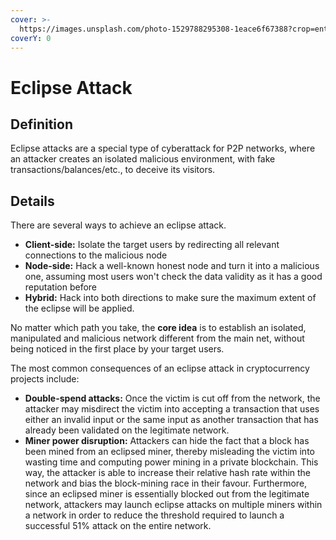 ```yaml
---
cover: >-
  https://images.unsplash.com/photo-1529788295308-1eace6f67388?crop=entropy&cs=tinysrgb&fm=jpg&ixid=MnwxOTcwMjR8MHwxfHNlYXJjaHwyfHxlY2xpcHNlfGVufDB8fHx8MTY1NjQwNDQ2Mw&ixlib=rb-1.2.1&q=80
coverY: 0
---
```


# Eclipse Attack

## Definition

Eclipse attacks are a special type of cyberattack for P2P networks, where an attacker creates an isolated malicious environment, with fake transactions/balances/etc., to deceive its visitors.

## Details

There are several ways to achieve an eclipse attack.

* **Client-side:** Isolate the target users by redirecting all relevant connections to the malicious node
* **Node-side:** Hack a well-known honest node and turn it into a malicious one, assuming most users won't check the data validity as it has a good reputation before
* **Hybrid:** Hack into both directions to make sure the maximum extent of the eclipse will be applied.

No matter which path you take, the **core idea** is to establish an isolated, manipulated and malicious network different from the main net, without being noticed in the first place by your target users.

The most common consequences of an eclipse attack in cryptocurrency projects include:

* **Double-spend attacks:** Once the victim is cut off from the network, the attacker may misdirect the victim into accepting a transaction that uses either an invalid input or the same input as another transaction that has already been validated on the legitimate network.
* **Miner power disruption:** Attackers can hide the fact that a block has been mined from an eclipsed miner, thereby misleading the victim into wasting time and computing power mining in a private blockchain. This way, the attacker is able to increase their relative hash rate within the network and bias the block-mining race in their favour. Furthermore, since an eclipsed miner is essentially blocked out from the legitimate network, attackers may launch eclipse attacks on multiple miners within a network in order to reduce the threshold required to launch a successful 51% attack on the entire network.



##
